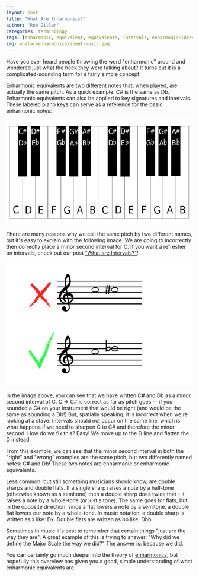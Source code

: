 ```yaml
---
layout: post
title: "What Are Enharmonics?"
author: "Rob Gillan"
categories: terminology
tags: [enharmonic, equivalent, equivalents, intervals, enharmonic-intervals, enharmonic-equivalents, learning, terminology, instruments, instrument]
img: whatareenharmonics/sheet-music.jpg
---
```

Have you ever heard people throwing the word "enharmonic" around and wondered just what the heck they were talking about? It turns out it is a complicated-sounding term for a fairly simple concept.

Enharmonic equivalents are two different notes that, when played, are actually the same pitch. As a quick example: C# is the same as Db. Enharmonic equivalents can also be applied to key signatures and intervals. These labeled piano keys can serve as a reference for the basic enharmonic notes:

![Labeled Piano](/assets/img/labeled-piano.png)

There are many reasons why we call the same pitch by two different names, but it's easy to explain with the following image. We are going to incorrectly then correctly place a minor second interval for C. If you want a refresher on intervals, check out our post ["What are Intervals?"]!

![Enharmonic Equivalents](/assets/img/whatareintervals/enharmonic-intervals.png)

In the image above, you can see that we have written C# and Db as a minor second interval of C. C -> C# is correct as far as pitch goes -- if you sounded a C# on your instrument that would be right (and would be the same as sounding a Db!) But, spatially speaking, it is incorrect when we're looking at a stave. Intervals should not occur on the same line, which is what happens if we need to sharpen C to C# and therefore the minor second. How do we fix this? Easy! We move up to the D line and flatten the D instead.

From this example, we can see that the minor second interval in both the "right" and "wrong" examples are the same pitch, but two differently named notes: C# and Db! These two notes are enharmonic or enharmonic equivalents.

Less common, but still something musicians should know, are double sharps and double flats. If a single sharp raises a note by a half-tone (otherwise known as a semitone) then a double sharp does twice that - it raises a note by a whole-tone (or just a tone). The same goes for flats, but in the opposite direction: since a flat lowers a note by a semitone, a double flat lowers our note by a whole-tone. In music notation, a double sharp is written as x like: Dx. Double flats are written as bb like: Dbb.

Sometimes in music it's best to remember that certain things "just are the way they are". A great example of this is trying to answer: "Why did we define the Major Scale the way we did?" The answer is: because we did.

You can certainly go much deeper into the theory of [enharmonics], but hopefully this overview has given you a good, simple understanding of what enharmonic equivalents are.

["What are Intervals?"]: /terminology/WhatAreIntervals/ "What are Intervals?"
[enharmonics]: https://en.wikipedia.org/wiki/Enharmonic "Wikipedia: Enharmonics"
